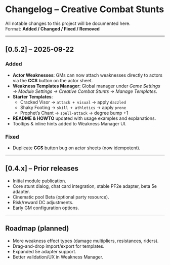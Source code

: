# Changelog – Creative Combat Stunts

All notable changes to this project will be documented here.  
Format: **Added / Changed / Fixed / Removed**

---

## [0.5.2] – 2025-09-22
### Added
- **Actor Weaknesses**: GMs can now attach weaknesses directly to actors via the **CCS** button on the actor sheet.
- **Weakness Templates Manager**: Global manager under *Game Settings → Module Settings → Creative Combat Stunts → Manage Templates*.
- **Starter Templates**:
  - Cracked Visor → `attack + visual` → apply `dazzled`
  - Shaky Footing → `skill + athletics` → apply `prone`
  - Prophet’s Chant → `spell-attack` → degree bump +1
- **README & HOWTO** updated with usage examples and explanations.
- Tooltips & inline hints added to Weakness Manager UI.

### Fixed
- Duplicate **CCS** button bug on actor sheets (now idempotent).

---

## [0.4.x] – Prior releases
- Initial module publication. 
- Core stunt dialog, chat card integration, stable PF2e adapter, beta 5e adapter.
- Cinematic pool Beta (optional party resource).
- Risk/reward DC adjustments.
- Early GM configuration options.

---

## Roadmap (planned)
- More weakness effect types (damage multipliers, resistances, riders).
- Drag-and-drop import/export for templates.
- Expanded 5e adapter support.
- Better validation/UX in Weakness Manager.

